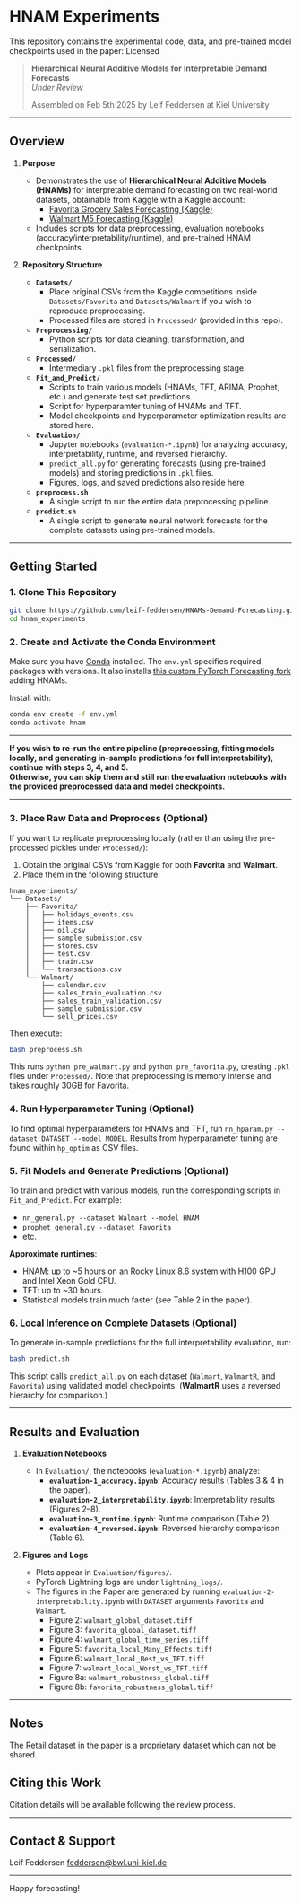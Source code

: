 # HNAM Experiments
This repository contains the experimental code, data, and pre-trained model checkpoints used in the paper:
Licensed 
> **Hierarchical Neural Additive Models for Interpretable Demand Forecasts**  
> *Under Review*
>
> Assembled on Feb 5th 2025 by Leif Feddersen at Kiel University 
> 

---

## Overview

1. **Purpose**  
   - Demonstrates the use of **Hierarchical Neural Additive Models (HNAMs)** for interpretable demand forecasting on two real-world datasets, obtainable from Kaggle with a Kaggle account:
     - [Favorita Grocery Sales Forecasting (Kaggle)](https://www.kaggle.com/competitions/favorita-grocery-sales-forecasting/)
     - [Walmart M5 Forecasting (Kaggle)](https://www.kaggle.com/competitions/m5-forecasting-accuracy/)
   - Includes scripts for data preprocessing, evaluation notebooks (accuracy/interpretability/runtime), and pre-trained HNAM checkpoints.

2. **Repository Structure**  
   - **`Datasets/`**
     - Place original CSVs from the Kaggle competitions inside `Datasets/Favorita` and `Datasets/Walmart` if you wish to reproduce preprocessing.
     - Processed files are stored in `Processed/` (provided in this repo).
   - **`Preprocessing/`**  
     - Python scripts for data cleaning, transformation, and serialization.  
   - **`Processed/`**
     - Intermediary `.pkl` files from the preprocessing stage.   
   - **`Fit_and_Predict/`**  
     - Scripts to train various models (HNAMs, TFT, ARIMA, Prophet, etc.) and generate test set predictions.
     - Script for hyperparamter tuning of HNAMs and TFT.
     - Model checkpoints and hyperparameter optimization results are stored here.
   - **`Evaluation/`**  
     - Jupyter notebooks (`evaluation-*.ipynb`) for analyzing accuracy, interpretability, runtime, and reversed hierarchy.
     - `predict_all.py` for generating forecasts (using pre-trained models) and storing predictions in `.pkl` files.
     - Figures, logs, and saved predictions also reside here.  
   - **`preprocess.sh`**  
     - A single script to run the entire data preprocessing pipeline.
   - **`predict.sh`**  
     - A single script to generate neural network forecasts for the complete datasets using pre-trained models.

---

## Getting Started

### 1. Clone This Repository

```bash
git clone https://github.com/leif-feddersen/HNAMs-Demand-Forecasting.git
cd hnam_experiments
```

### 2. Create and Activate the Conda Environment

Make sure you have [Conda](https://docs.conda.io/projects/conda/en/latest/user-guide/install/) installed.
The `env.yml` specifies required packages with versions. 
It also installs [this custom PyTorch Forecasting fork](https://github.com/leif-feddersen/pytorch-forecasting/tree/hnam-mods) adding HNAMs.

Install with:

```bash
conda env create -f env.yml
conda activate hnam
```


---

**If you wish to re-run the entire pipeline (preprocessing, fitting models locally, and generating in-sample predictions for full interpretability), continue with steps 3, 4, and 5.**  
**Otherwise, you can skip them and still run the evaluation notebooks with the provided preprocessed data and model checkpoints.**

---

### 3. Place Raw Data and Preprocess (Optional)

If you want to replicate preprocessing locally (rather than using the pre-processed pickles under `Processed/`):

1. Obtain the original CSVs from Kaggle for both **Favorita** and **Walmart**.
2. Place them in the following structure:

```
hnam_experiments/
└── Datasets/
    ├── Favorita/
    │   ├── holidays_events.csv
    │   ├── items.csv
    │   ├── oil.csv
    │   ├── sample_submission.csv
    │   ├── stores.csv
    │   ├── test.csv
    │   ├── train.csv
    │   └── transactions.csv
    └── Walmart/
        ├── calendar.csv
        ├── sales_train_evaluation.csv
        ├── sales_train_validation.csv
        ├── sample_submission.csv
        └── sell_prices.csv
```

Then execute:

```bash
bash preprocess.sh
```

This runs `python pre_walmart.py` and `python pre_favorita.py`, creating `.pkl` files under `Processed/`.
Note that preprocessing is memory intense and takes roughly 30GB for Favorita.

### 4. Run Hyperparameter Tuning (Optional)

To find optimal hyperparameters for HNAMs and TFT, run `nn_hparam.py --dataset DATASET --model MODEL`. Results from hyperparameter tuning are found within `hp_optim` as CSV files.

### 5. Fit Models and Generate Predictions (Optional)

To train and predict with various models, run the corresponding scripts in `Fit_and_Predict`. For example:

- `nn_general.py --dataset Walmart --model HNAM`
- `prophet_general.py --dataset Favorita`
- etc.

**Approximate runtimes**:  
- HNAM: up to ~5 hours on an Rocky Linux 8.6 system with H100 GPU and Intel Xeon Gold CPU.  
- TFT: up to ~30 hours.  
- Statistical models train much faster (see Table 2 in the paper).

### 6. Local Inference on Complete Datasets (Optional)

To generate in-sample predictions for the full interpretability evaluation, run:

```bash
bash predict.sh
```

This script calls `predict_all.py` on each dataset (`Walmart`, `WalmartR`, and `Favorita`) using validated model checkpoints. 
(**WalmartR** uses a reversed hierarchy for comparison.)

---

## Results and Evaluation

1. **Evaluation Notebooks**  
   - In `Evaluation/`, the notebooks (`evaluation-*.ipynb`) analyze:
     - **`evaluation-1_accuracy.ipynb`**: Accuracy results (Tables 3 & 4 in the paper).  
     - **`evaluation-2_interpretability.ipynb`**: Interpretability results (Figures 2–8).  
     - **`evaluation-3_runtime.ipynb`**: Runtime comparison (Table 2).  
     - **`evaluation-4_reversed.ipynb`**: Reversed hierarchy comparison (Table 6).

2. **Figures and Logs**  
   - Plots appear in `Evaluation/figures/`.
   - PyTorch Lightning logs are under `lightning_logs/`.
   - The figures in the Paper are generated by running `evaluation-2-interpretability.ipynb` with `DATASET` arguments `Favorita` and `Walmart`.
     - Figure 2: `walmart_global_dataset.tiff`
     - Figure 3: `favorita_global_dataset.tiff`
     - Figure 4: `walmart_global_time_series.tiff`
     - Figure 5: `favorita_local_Many_Effects.tiff`
     - Figure 6: `walmart_local_Best_vs_TFT.tiff`
     - Figure 7: `walmart_local_Worst_vs_TFT.tiff`
     - Figure 8a: `walmart_robustness_global.tiff`
     - Figure 8b: `favorita_robustness_global.tiff`

---

## Notes

The Retail dataset in the paper is a proprietary dataset which can not be shared.

## Citing this Work

Citation details will be available following the review process.

---

## Contact & Support

Leif Feddersen feddersen@bwl.uni-kiel.de

---

Happy forecasting!
